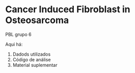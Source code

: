 # Cancer Induced Fibroblast in Osteosarcoma

PBL grupo 6

Aqui há:
1) Dadods utilizados
2) Código de análise
3) Material suplementar
